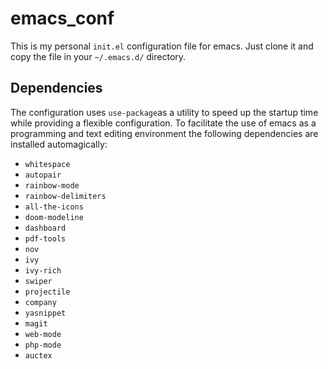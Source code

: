 # emacs_conf
This is my personal `init.el` configuration file for emacs. Just clone it and copy the file in your `~/.emacs.d/` directory.

## Dependencies

The configuration uses `use-package`as a utility to speed up the startup time while providing a flexible configuration. To facilitate the use of emacs as a programming and text editing environment the following dependencies are installed automagically:

+ `whitespace`
+ `autopair`
+ `rainbow-mode`
+ `rainbow-delimiters`
+ `all-the-icons`
+ `doom-modeline`
+ `dashboard`
+ `pdf-tools`
+ `nov`
+ `ivy`
+ `ivy-rich`
+ `swiper`
+ `projectile`
+ `company`
+ `yasnippet`
+ `magit`
+ `web-mode`
+ `php-mode`
+ `auctex`
